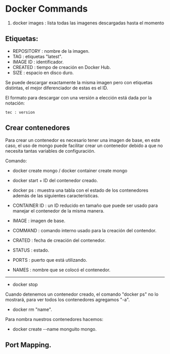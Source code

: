 # Docker Commands

1. docker images : lista todas las imagenes descargadas hasta el momento

## Etiquetas:

- REPOSITORY : nombre de la imagen.
- TAG : etiquetas "latest".
- IMAGE ID : identificador.
- CREATED : tiempo de creación en Docker Hub.
- SIZE : espacio en disco duro.

Se puede descargar exactamente la misma imagen pero con etiquetas distintas, el mejor diferenciador de estas es el ID.

El formato para descargar con una versión a elección está dada por la notación:

    tec : version

## Crear contenedores

Para crear un contenedor es necesario tener una imagen de base, en este caso, el uso de mongo puede facilitar crear un contenedor debido a que no necesita tantas variables de configuración.

Comando:

- docker create mongo / docker container create mongo
- docker start + ID del contenedor creado.

- docker ps : muestra una tabla con el estado de los contenedores además de las siguientes características.

- CONTAINER ID : un ID reducido en tamaño que puede ser usado para manejar el contenedor de la misma manera.

- IMAGE : imagen de base.

- COMMAND : comando interno usado para la creación del contendor.

- CRATED : fecha de creación del contenedor.

- STATUS : estado.

- PORTS : puerto que está utilizando.

- NAMES : nombre que se colocó el contenedor.

_________

- docker stop

Cuando detenemos un contenedor creado, el comando "docker ps" no lo mostrará, para ver todos los contenedores agregamos "-a".

- docker rm "name".

Para nombra nuestros contenedores hacemos:

- docker create --name monguito mongo.

## Port Mapping.


